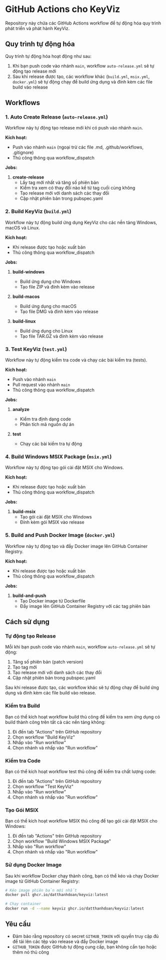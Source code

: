 # GitHub Actions cho KeyViz

Repository này chứa các GitHub Actions workflow để tự động hóa quy trình phát triển và phát hành KeyViz.

## Quy trình tự động hóa

Quy trình tự động hóa hoạt động như sau:

1. Khi bạn push code vào nhánh `main`, workflow `auto-release.yml` sẽ tự động tạo release mới
2. Sau khi release được tạo, các workflow khác (`build.yml`, `msix.yml`, `docker.yml`) sẽ tự động chạy để build ứng dụng và đính kèm các file build vào release

## Workflows

### 1. Auto Create Release (`auto-release.yml`)

Workflow này tự động tạo release mới khi có push vào nhánh `main`.

**Kích hoạt:**
- Push vào nhánh `main` (ngoại trừ các file .md, .github/workflows, .gitignore)
- Thủ công thông qua workflow_dispatch

**Jobs:**

1. **create-release**
   - Lấy tag mới nhất và tăng số phiên bản
   - Kiểm tra xem có thay đổi nào kể từ tag cuối cùng không
   - Tạo release mới với danh sách các thay đổi
   - Cập nhật phiên bản trong pubspec.yaml

### 2. Build KeyViz (`build.yml`)

Workflow này tự động build ứng dụng KeyViz cho các nền tảng Windows, macOS và Linux.

**Kích hoạt:**
- Khi release được tạo hoặc xuất bản
- Thủ công thông qua workflow_dispatch

**Jobs:**

1. **build-windows**
   - Build ứng dụng cho Windows
   - Tạo file ZIP và đính kèm vào release

2. **build-macos**
   - Build ứng dụng cho macOS
   - Tạo file DMG và đính kèm vào release

3. **build-linux**
   - Build ứng dụng cho Linux
   - Tạo file TAR.GZ và đính kèm vào release

### 3. Test KeyViz (`test.yml`)

Workflow này tự động kiểm tra code và chạy các bài kiểm tra (tests).

**Kích hoạt:**
- Push vào nhánh `main`
- Pull request vào nhánh `main`
- Thủ công thông qua workflow_dispatch

**Jobs:**

1. **analyze**
   - Kiểm tra định dạng code
   - Phân tích mã nguồn dự án

2. **test**
   - Chạy các bài kiểm tra tự động

### 4. Build Windows MSIX Package (`msix.yml`)

Workflow này tự động tạo gói cài đặt MSIX cho Windows.

**Kích hoạt:**
- Khi release được tạo hoặc xuất bản
- Thủ công thông qua workflow_dispatch

**Jobs:**

1. **build-msix**
   - Tạo gói cài đặt MSIX cho Windows
   - Đính kèm gói MSIX vào release

### 5. Build and Push Docker Image (`docker.yml`)

Workflow này tự động tạo và đẩy Docker image lên GitHub Container Registry.

**Kích hoạt:**
- Khi release được tạo hoặc xuất bản
- Thủ công thông qua workflow_dispatch

**Jobs:**

1. **build-and-push**
   - Tạo Docker image từ Dockerfile
   - Đẩy image lên GitHub Container Registry với các tag phiên bản

## Cách sử dụng

### Tự động tạo Release

Mỗi khi bạn push code vào nhánh `main`, workflow `auto-release.yml` sẽ tự động:
1. Tăng số phiên bản (patch version)
2. Tạo tag mới
3. Tạo release mới với danh sách các thay đổi
4. Cập nhật phiên bản trong pubspec.yaml

Sau khi release được tạo, các workflow khác sẽ tự động chạy để build ứng dụng và đính kèm các file build vào release.

### Kiểm tra Build

Bạn có thể kích hoạt workflow build thủ công để kiểm tra xem ứng dụng có build thành công trên tất cả các nền tảng không:

1. Đi đến tab "Actions" trên GitHub repository
2. Chọn workflow "Build KeyViz"
3. Nhấp vào "Run workflow"
4. Chọn nhánh và nhấp vào "Run workflow"

### Kiểm tra Code

Bạn có thể kích hoạt workflow test thủ công để kiểm tra chất lượng code:

1. Đi đến tab "Actions" trên GitHub repository
2. Chọn workflow "Test KeyViz"
3. Nhấp vào "Run workflow"
4. Chọn nhánh và nhấp vào "Run workflow"

### Tạo Gói MSIX

Bạn có thể kích hoạt workflow MSIX thủ công để tạo gói cài đặt MSIX cho Windows:

1. Đi đến tab "Actions" trên GitHub repository
2. Chọn workflow "Build Windows MSIX Package"
3. Nhấp vào "Run workflow"
4. Chọn nhánh và nhấp vào "Run workflow"

### Sử dụng Docker Image

Sau khi workflow Docker chạy thành công, bạn có thể kéo và chạy Docker image từ GitHub Container Registry:

```bash
# Kéo image phiên bản mới nhất
docker pull ghcr.io/datthanhdoan/keyviz:latest

# Chạy container
docker run -d --name keyviz ghcr.io/datthanhdoan/keyviz:latest
```

## Yêu cầu

- Đảm bảo rằng repository có secret `GITHUB_TOKEN` với quyền truy cập đủ để tải lên các tệp vào release và đẩy Docker image
- `GITHUB_TOKEN` được GitHub tự động cung cấp, bạn không cần tạo hoặc thêm nó thủ công 